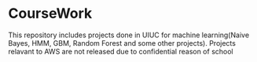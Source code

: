 # CourseWork
This repository includes projects done in UIUC for machine learning(Naive Bayes, HMM, GBM, Random Forest and some other projects). Projects relavant to AWS are not released due to confidential reason of school
